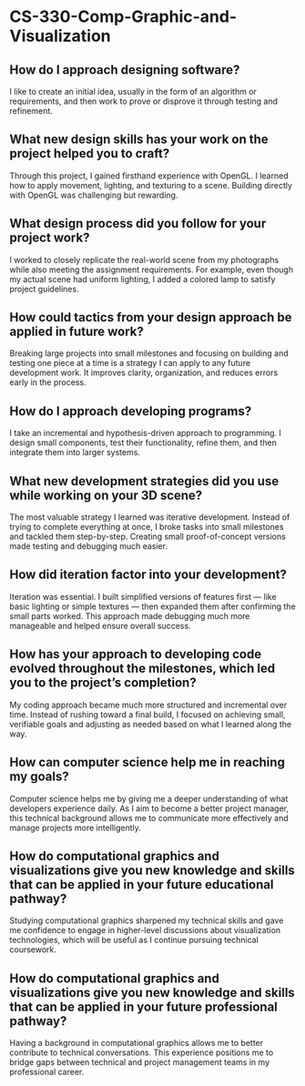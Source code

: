 # CS-330-Comp-Graphic-and-Visualization
## How do I approach designing software?
I like to create an initial idea, usually in the form of an algorithm or requirements, and then work to prove or disprove it through testing and refinement.

## What new design skills has your work on the project helped you to craft?
Through this project, I gained firsthand experience with OpenGL. I learned how to apply movement, lighting, and texturing to a scene. Building directly with OpenGL was challenging but rewarding.

## What design process did you follow for your project work?
I worked to closely replicate the real-world scene from my photographs while also meeting the assignment requirements. For example, even though my actual scene had uniform lighting, I added a colored lamp to satisfy project guidelines.

## How could tactics from your design approach be applied in future work?
Breaking large projects into small milestones and focusing on building and testing one piece at a time is a strategy I can apply to any future development work. It improves clarity, organization, and reduces errors early in the process.

## How do I approach developing programs?
I take an incremental and hypothesis-driven approach to programming. I design small components, test their functionality, refine them, and then integrate them into larger systems.

## What new development strategies did you use while working on your 3D scene?
The most valuable strategy I learned was iterative development. Instead of trying to complete everything at once, I broke tasks into small milestones and tackled them step-by-step. Creating small proof-of-concept versions made testing and debugging much easier.

## How did iteration factor into your development?
Iteration was essential. I built simplified versions of features first — like basic lighting or simple textures — then expanded them after confirming the small parts worked. This approach made debugging much more manageable and helped ensure overall success.

## How has your approach to developing code evolved throughout the milestones, which led you to the project’s completion?
My coding approach became much more structured and incremental over time. Instead of rushing toward a final build, I focused on achieving small, verifiable goals and adjusting as needed based on what I learned along the way.

## How can computer science help me in reaching my goals?
Computer science helps me by giving me a deeper understanding of what developers experience daily. As I aim to become a better project manager, this technical background allows me to communicate more effectively and manage projects more intelligently.

## How do computational graphics and visualizations give you new knowledge and skills that can be applied in your future educational pathway?
Studying computational graphics sharpened my technical skills and gave me confidence to engage in higher-level discussions about visualization technologies, which will be useful as I continue pursuing technical coursework.

## How do computational graphics and visualizations give you new knowledge and skills that can be applied in your future professional pathway?
Having a background in computational graphics allows me to better contribute to technical conversations. This experience positions me to bridge gaps between technical and project management teams in my professional career.
